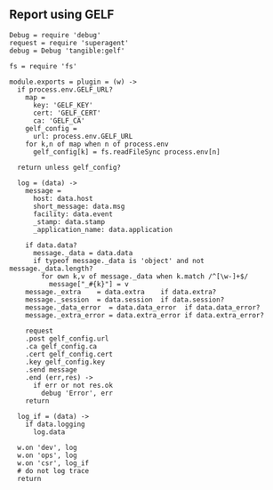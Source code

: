 Report using GELF
-----------------

    Debug = require 'debug'
    request = require 'superagent'
    debug = Debug 'tangible:gelf'

    fs = require 'fs'

    module.exports = plugin = (w) ->
      if process.env.GELF_URL?
        map =
          key: 'GELF_KEY'
          cert: 'GELF_CERT'
          ca: 'GELF_CA'
        gelf_config =
          url: process.env.GELF_URL
        for k,n of map when n of process.env
          gelf_config[k] = fs.readFileSync process.env[n]

      return unless gelf_config?

      log = (data) ->
        message =
          host: data.host
          short_message: data.msg
          facility: data.event
          _stamp: data.stamp
          _application_name: data.application

        if data.data?
          message._data = data.data
          if typeof message._data is 'object' and not message._data.length?
            for own k,v of message._data when k.match /^[\w-]+$/
              message["_#{k}"] = v
        message._extra    = data.extra    if data.extra?
        message._session  = data.session  if data.session?
        message._data_error  = data.data_error  if data.data_error?
        message._extra_error = data.extra_error if data.extra_error?

        request
        .post gelf_config.url
        .ca gelf_config.ca
        .cert gelf_config.cert
        .key gelf_config.key
        .send message
        .end (err,res) ->
          if err or not res.ok
            debug 'Error', err
        return

      log_if = (data) ->
        if data.logging
          log.data

      w.on 'dev', log
      w.on 'ops', log
      w.on 'csr', log_if
      # do not log trace
      return
